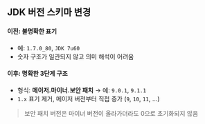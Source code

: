 ## JDK 버전 스키마 변경

#### 이전: 불명확한 표기

* 예: `1.7.0_80`, `JDK 7u60`
* 숫자 구조가 일관되지 않고 의미 해석이 어려움

#### 이후: 명확한 3단계 구조

* 형식: **메이저.마이너.보안 패치** → 예: `9.0.1`, `9.1.1`
* `1.x` 표기 제거, 메이저 버전부터 직접 증가 (`9`, `10`, `11`, ...)

> 보안 패치 버전은 마이너 버전이 올라가더라도 0으로 초기화되지 않음
